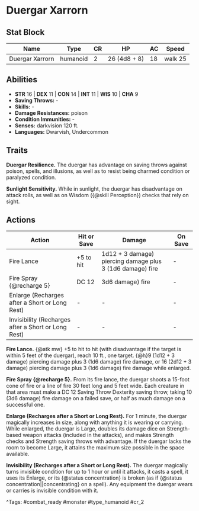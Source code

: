 # Duergar Xarrorn

## Stat Block

| Name | Type | CR | HP | AC | Speed |
|------|------|----|----|----|-------|
| Duergar Xarrorn | humanoid | 2 | 26 (4d8 + 8) | 18 | walk 25 |

## Abilities

- **STR** 16 | **DEX** 11 | **CON** 14 | **INT** 11 | **WIS** 10 | **CHA** 9
- **Saving Throws:** -  
- **Skills:** -  
- **Damage Resistances:** poison  
- **Condition Immunities:** -  
- **Senses:** darkvision 120 ft.  
- **Languages:** Dwarvish, Undercommon

## Traits

**Duergar Resilience.** The duergar has advantage on saving throws against poison, spells, and illusions, as well as to resist being charmed condition or paralyzed condition.

**Sunlight Sensitivity.** While in sunlight, the duergar has disadvantage on attack rolls, as well as on Wisdom ({@skill Perception}) checks that rely on sight.


## Actions

| Action | Hit or Save | Damage | On Save |
|--------|--------------|--------|----------|
| Fire Lance | +5 to hit | 1d12 + 3 damage) piercing damage plus 3 (1d6 damage) fire | - |
| Fire Spray {@recharge 5} | DC 12 | 3d6 damage) fire | - |
| Enlarge (Recharges after a Short or Long Rest) | - | - | - |
| Invisibility (Recharges after a Short or Long Rest) | - | - | - |

**Fire Lance.** {@atk mw} +5 to hit to hit (with disadvantage if the target is within 5 feet of the duergar), reach 10 ft., one target. {@h}9 (1d12 + 3 damage) piercing damage plus 3 (1d6 damage) fire damage, or 16 (2d12 + 3 damage) piercing damage plus 3 (1d6 damage) fire damage while enlarged.

**Fire Spray {@recharge 5}.** From its fire lance, the duergar shoots a 15-foot cone of fire or a line of fire 30 feet long and 5 feet wide. Each creature in that area must make a DC 12 Saving Throw Dexterity saving throw, taking 10 (3d6 damage) fire damage on a failed save, or half as much damage on a successful one.

**Enlarge (Recharges after a Short or Long Rest).** For 1 minute, the duergar magically increases in size, along with anything it is wearing or carrying. While enlarged, the duergar is Large, doubles its damage dice on Strength-based weapon attacks (included in the attacks), and makes Strength checks and Strength saving throws with advantage. If the duergar lacks the room to become Large, it attains the maximum size possible in the space available.

**Invisibility (Recharges after a Short or Long Rest).** The duergar magically turns invisible condition for up to 1 hour or until it attacks, it casts a spell, it uses its Enlarge, or its {@status concentration} is broken (as if {@status concentration||concentrating} on a spell). Any equipment the duergar wears or carries is invisible condition with it.


^Tags: #combat_ready #monster #type_humanoid #cr_2